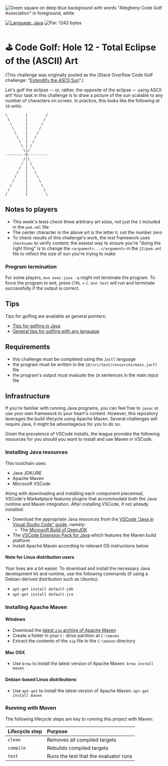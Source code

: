 ![Green square on deep blue background with words "Allegheny Code Golf Association" in foreground, white](https://github.com/allegheny-college-cmpsc-201-spring-2024/golf/assets/1552764/d3ee6a91-74c9-482b-84eb-ec9a2e8dee05)

[![Language: Java](https://img.shields.io/badge/Language-Jactl-brown.svg)](https://www.oracle.com/java/)
![Par: 1243 bytes](https://img.shields.io/badge/Par-1243_bytes-green)

# ⛳ Code Golf: Hole 12 - Total Eclipse of the (ASCII) Art

(This challenge was originally posted as the [Stack Overflow Code Golf challenge: "[Extendify the ASCII Sun](https://codegolf.stackexchange.com/questions/49781/extendify-the-ascii-sun?page=1&tab=scoredesc#tab-top)".)

Let's golf the eclipse -- or, rather, the opposite of the eclipse -- using ASCII art! Your task in this challenge is to draw a picture of the sun
scalable to any number of characters on screen. In practice, this looks like the following at `10` units:
```
\        |        /
 \       |       /
  \      |      /
   \     |     /
    \    |    /
     \   |   /
      \  |  /
       \ | /
        \|/
---------O---------
        /|\
       / | \
      /  |  \
     /   |   \
    /    |    \
   /     |     \
  /      |      \
 /       |       \
/        |        \
```

## Notes to players

* This week's tests check three arbitrary art sizes, not just the `3` included in the `pom.xml` file
* The center character in the above art is the letter `O`, not the number zero
* To check results of this challenge's work, the test framework uses `checksums` to verify content; the easiest way to ensure you're "doing the right thing" is to change the `<argument>...</argument>` in the `12/pom.xml` file to reflect the size of sun you're trying to make

### Program termination

For some players, `mvn exec:java -q` might not terminate the program. To force the program to exit, press `CTRL` + `C`. 
`mvn test` will run and terminate successfully if the output is correct.

## Tips

Tips for golfing are available as general pointers:

* [Tips for golfing in Java](https://codegolf.stackexchange.com/questions/6671/tips-for-golfing-in-java)
* [General tips for golfing with any language](https://codegolf.stackexchange.com/questions/5285/tips-for-golfing-in-all-languages)

## Requirements

* this challenge must be completed using the `Jactl` language
* the program must be written in the `10/src/test/resources/main.jactl` file
* the program's output must evaluate the `10` sentences in the main.input file

## Infrastructure

If you're familiar with running Java programs, you can feel free to `javac` or use your own framework to your heart's content. 
However, this repository leverages the build lifecycle using Apache Maven. Several challenges will require Java, it might be advantageous 
for you to do so.

Given the prevalence of VSCode installs, the league provides the following resources for you should you want to install and use
Maven in VSCode.

### Installing Java resources 

This toolchain uses:

* Java JDK/JRE
* Apache Maven
* Microsoft VSCode

Along with downloading and installing each component piecemeal, VSCode's Marketplace features plugins that accommodate both the Java runtime and Maven integration. After installing VSCode, if not already installed:

* Download the appropriate Java resources from the [VSCode "Java in Visual Studio Code" guide](https://code.visualstudio.com/docs/languages/java), namely:
  * The [Microsoft Build of OpenJDK](https://www.microsoft.com/openjdk)
* The [VSCode Extension Pack for Java](https://code.visualstudio.com/docs/java/java-build) which features the Maven build platform
* Install Apache Maven according to relevant OS instructions below

#### Note for Linux distribution users

Your lives are a bit easier. To download and install the necessary Java development kit and runtime, use the following commands (if using a Debian-derived distribution such as Ubuntu):

* `apt-get install default-jdk`
* `apt-get install default-jre`

### Installing Apache Maven

#### Windows

* Download the [latest `zip` archive of Apache Maven](https://dlcdn.apache.org/maven/maven-3/3.9.6/binaries/apache-maven-3.9.6-bin.zip)
* Create a folder in your `C:` drive partition at `C:\maven`
* Extract the contents of the `zip` file to the `C:\maven` directory

#### Mac OSX

* Use `brew` to install the latest version of Apache Maven: `brew install maven`

#### Debian-based Linux distributions

* Use `apt-get` to install the latest version of Apache Maven: `apt-get install maven`

### Running with Maven

The following lifecycle steps are key to running this project with Maven:

|Lifecycle step |Purpose |
|:--------------|:-------|
|`clean`        |Removes all compiled targets |
|`compile`      |Rebuilds compiled targets|
|`test`         |Runs the test that the evaluator runs|
